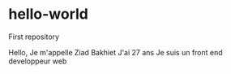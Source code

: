 # hello-world
First repository

Hello, Je m'appelle Ziad Bakhiet
J'ai 27 ans
Je suis un front end developpeur web
